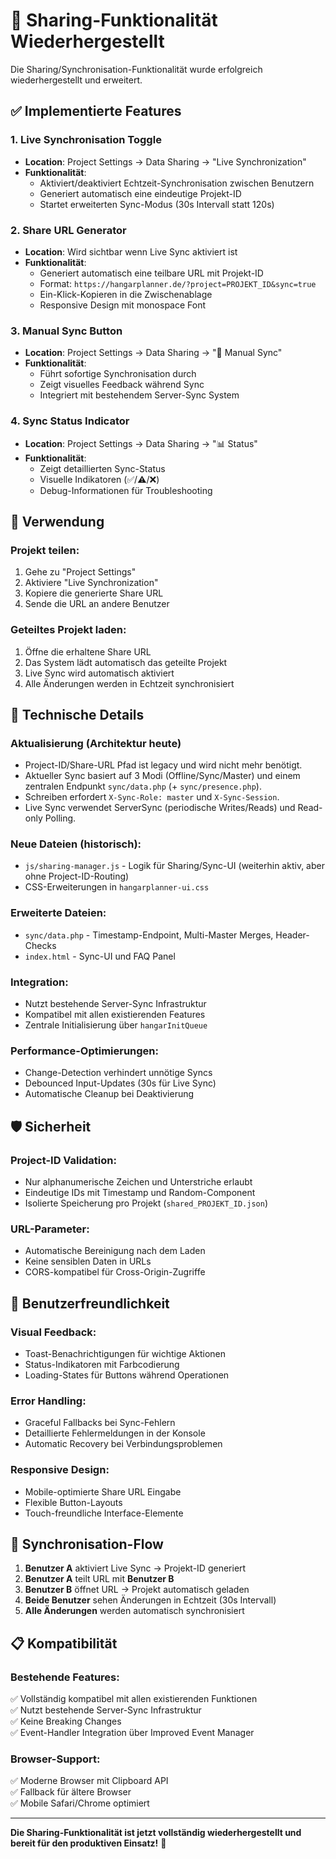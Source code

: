 # 🔗 Sharing-Funktionalität Wiederhergestellt

Die Sharing/Synchronisation-Funktionalität wurde erfolgreich wiederhergestellt und erweitert.

## ✅ Implementierte Features

### 1. **Live Synchronisation Toggle**

- **Location**: Project Settings → Data Sharing → "Live Synchronization"
- **Funktionalität**:
  - Aktiviert/deaktiviert Echtzeit-Synchronisation zwischen Benutzern
  - Generiert automatisch eine eindeutige Projekt-ID
  - Startet erweiterten Sync-Modus (30s Intervall statt 120s)

### 2. **Share URL Generator**

- **Location**: Wird sichtbar wenn Live Sync aktiviert ist
- **Funktionalität**:
  - Generiert automatisch eine teilbare URL mit Projekt-ID
  - Format: `https://hangarplanner.de/?project=PROJEKT_ID&sync=true`
  - Ein-Klick-Kopieren in die Zwischenablage
  - Responsive Design mit monospace Font

### 3. **Manual Sync Button**

- **Location**: Project Settings → Data Sharing → "🔄 Manual Sync"
- **Funktionalität**:
  - Führt sofortige Synchronisation durch
  - Zeigt visuelles Feedback während Sync
  - Integriert mit bestehendem Server-Sync System

### 4. **Sync Status Indicator**

- **Location**: Project Settings → Data Sharing → "📊 Status"
- **Funktionalität**:
  - Zeigt detaillierten Sync-Status
  - Visuelle Indikatoren (✅/⚠️/❌)
  - Debug-Informationen für Troubleshooting

## 🚀 Verwendung

### **Projekt teilen:**

1. Gehe zu "Project Settings"
2. Aktiviere "Live Synchronization"
3. Kopiere die generierte Share URL
4. Sende die URL an andere Benutzer

### **Geteiltes Projekt laden:**

1. Öffne die erhaltene Share URL
2. Das System lädt automatisch das geteilte Projekt
3. Live Sync wird automatisch aktiviert
4. Alle Änderungen werden in Echtzeit synchronisiert

## 🔧 Technische Details

### Aktualisierung (Architektur heute)

- Project-ID/Share-URL Pfad ist legacy und wird nicht mehr benötigt.
- Aktueller Sync basiert auf 3 Modi (Offline/Sync/Master) und einem zentralen Endpunkt `sync/data.php` (+ `sync/presence.php`).
- Schreiben erfordert `X-Sync-Role: master` und `X-Sync-Session`.
- Live Sync verwendet ServerSync (periodische Writes/Reads) und Read-only Polling.

### **Neue Dateien (historisch):**

- `js/sharing-manager.js` - Logik für Sharing/Sync-UI (weiterhin aktiv, aber ohne Project-ID-Routing)
- CSS-Erweiterungen in `hangarplanner-ui.css`

### **Erweiterte Dateien:**

- `sync/data.php` - Timestamp-Endpoint, Multi-Master Merges, Header-Checks
- `index.html` - Sync-UI und FAQ Panel

### **Integration:**

- Nutzt bestehende Server-Sync Infrastruktur
- Kompatibel mit allen existierenden Features
- Zentrale Initialisierung über `hangarInitQueue`

### **Performance-Optimierungen:**

- Change-Detection verhindert unnötige Syncs
- Debounced Input-Updates (30s für Live Sync)
- Automatische Cleanup bei Deaktivierung

## 🛡️ Sicherheit

### **Project-ID Validation:**

- Nur alphanumerische Zeichen und Unterstriche erlaubt
- Eindeutige IDs mit Timestamp und Random-Component
- Isolierte Speicherung pro Projekt (`shared_PROJEKT_ID.json`)

### **URL-Parameter:**

- Automatische Bereinigung nach dem Laden
- Keine sensiblen Daten in URLs
- CORS-kompatibel für Cross-Origin-Zugriffe

## 🎯 Benutzerfreundlichkeit

### **Visual Feedback:**

- Toast-Benachrichtigungen für wichtige Aktionen
- Status-Indikatoren mit Farbcodierung
- Loading-States für Buttons während Operationen

### **Error Handling:**

- Graceful Fallbacks bei Sync-Fehlern
- Detaillierte Fehlermeldungen in der Konsole
- Automatic Recovery bei Verbindungsproblemen

### **Responsive Design:**

- Mobile-optimierte Share URL Eingabe
- Flexible Button-Layouts
- Touch-freundliche Interface-Elemente

## 🔄 Synchronisation-Flow

1. **Benutzer A** aktiviert Live Sync → Projekt-ID generiert
2. **Benutzer A** teilt URL mit **Benutzer B**
3. **Benutzer B** öffnet URL → Projekt automatisch geladen
4. **Beide Benutzer** sehen Änderungen in Echtzeit (30s Intervall)
5. **Alle Änderungen** werden automatisch synchronisiert

## 📋 Kompatibilität

### **Bestehende Features:**

✅ Vollständig kompatibel mit allen existierenden Funktionen  
✅ Nutzt bestehende Server-Sync Infrastruktur  
✅ Keine Breaking Changes  
✅ Event-Handler Integration über Improved Event Manager

### **Browser-Support:**

✅ Moderne Browser mit Clipboard API  
✅ Fallback für ältere Browser  
✅ Mobile Safari/Chrome optimiert

---

**Die Sharing-Funktionalität ist jetzt vollständig wiederhergestellt und bereit für den produktiven Einsatz!** 🎉
